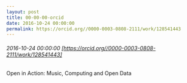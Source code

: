 ```yaml
---
layout: post
title: 00-00-00-orcid
date: 2016-10-24 00:00:00
permalink: https://orcid.org//0000-0003-0808-2111/work/128541443
---
```


###### 2016-10-24 00:00:00 [https://orcid.org//0000-0003-0808-2111/work/128541443]
Open in Action: Music, Computing and Open Data
